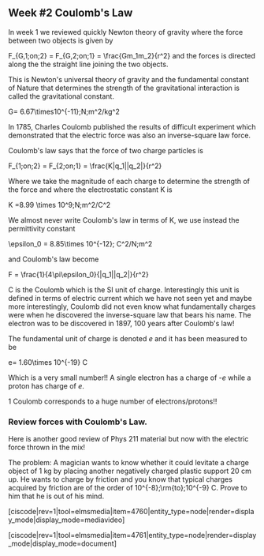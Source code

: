 ## Week #2 Coulomb's Law

In week 1 we reviewed quickly Newton theory of gravity where the force between two objects is given by 

<lrn-math>F_{G,1\;on\;2} = F_{G,2\;on\;1} = \frac{Gm_1m_2}{r^2} </lrn-math> and the forces is directed along the the straight line joining the two objects. 

This is Newton's universal theory of gravity and the fundamental constant of Nature that determines the strength of the gravitational interaction is called the gravitational constant. 

<lrn-math>G= 6.67\times10^{-11}\;N\;m^2/kg^2 </lrn-math>

In 1785, Charles Coulomb published the results of difficult experiment which demonstrated that the electric force was also an inverse-square law force. 

Coulomb's law says that the force of two charge particles is 

<lrn-math>F_{1\;on\;2} = F_{2\;on\;1} = \frac{K|q_1||q_2|}{r^2} </lrn-math>

Where we take the magnitude of each charge to determine the strength of the force and where the electrostatic constant K is 

<lrn-math> K =8.99 \times 10^9\;N\;m^2/C^2 </lrn-math>

We almost never write Coulomb's law in terms of K, we use instead the permittivity constant 

<lrn-math>\epsilon_0 = 8.85\times 10^{-12}\; C^2/N\;m^2</lrn-math>

and Coulomb's law become

<lrn-math>F = \frac{1}{4\pi\epsilon_0}{|q_1||q_2|}{r^2} </lrn-math>

<lrndesign-sidenote label="Instructor Note" icon="bookmark" bg-color="#c2e5f2">
C is the Coulomb which is the SI unit of charge. Interestingly this unit is defined in terms of electric current which we have not seen yet and maybe more interestingly, Coulomb did not even know what fundamentally charges were when he discovered the inverse-square law that bears his name. The electron was to be discovered in 1897, 100 years after Coulomb's law!
</lrndesign-sidenote>


The fundamental unit of charge is denoted _e_ and it has been measured to be 

<lrn-math> e= 1.60\times 10^{-19} C </lrn-math> 

Which is a very small number!! A single electron has a charge of -_e_ while a proton has charge of _e_. 

1 Coulomb corresponds to a huge number of electrons/protons!!

### Review forces with Coulomb's Law. 

Here is another good review of Phys 211 material but now with the electric force thrown in the mix!

The problem: A magician wants to know whether it could  levitate a charge object of 1 kg by placing another negatively charged plastic support 20 cm up. He wants to charge by friction and you know that typical charges acquired by friction are of the order of <lrn-math>10^{-8}\;\rm{to}\;10^{-9} </lrn-math> C. Prove to him that he is out of his mind.

[ciscode|rev=1|tool=elmsmedia|item=4760|entity_type=node|render=display_mode|display_mode=mediavideo]

[ciscode|rev=1|tool=elmsmedia|item=4761|entity_type=node|render=display_mode|display_mode=document]